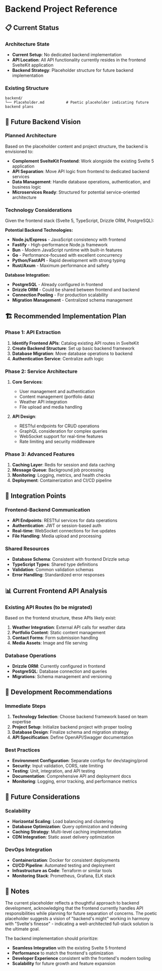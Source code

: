 # Backend Project Reference

## 📋 Current Status

### **Architecture State**
- **Current Setup**: No dedicated backend implementation
- **API Location**: All API functionality currently resides in the frontend SvelteKit application
- **Backend Strategy**: Placeholder structure for future backend implementation

### **Existing Structure**
```
backend/
└── Placeholder.md          # Poetic placeholder indicating future backend plans
```

## 🎯 Future Backend Vision

### **Planned Architecture**
Based on the placeholder content and project structure, the backend is envisioned to:

- **Complement SvelteKit Frontend**: Work alongside the existing Svelte 5 application
- **API Separation**: Move API logic from frontend to dedicated backend services
- **Data Management**: Handle database operations, authentication, and business logic
- **Microservices Ready**: Structured for potential service-oriented architecture

### **Technology Considerations**
Given the frontend stack (Svelte 5, TypeScript, Drizzle ORM, PostgreSQL):

**Potential Backend Technologies:**
- **Node.js/Express** - JavaScript consistency with frontend
- **Fastify** - High-performance Node.js framework
- **Bun** - Modern JavaScript runtime with built-in features
- **Go** - Performance-focused with excellent concurrency
- **Python/FastAPI** - Rapid development with strong typing
- **Rust/Axum** - Maximum performance and safety

**Database Integration:**
- **PostgreSQL** - Already configured in frontend
- **Drizzle ORM** - Could be shared between frontend and backend
- **Connection Pooling** - For production scalability
- **Migration Management** - Centralized schema management

## 🏗️ Recommended Implementation Plan

### **Phase 1: API Extraction**
1. **Identify Frontend APIs**: Catalog existing API routes in SvelteKit
2. **Create Backend Structure**: Set up basic backend framework
3. **Database Migration**: Move database operations to backend
4. **Authentication Service**: Centralize auth logic

### **Phase 2: Service Architecture**
1. **Core Services**:
   - User management and authentication
   - Content management (portfolio data)
   - Weather API integration
   - File upload and media handling

2. **API Design**:
   - RESTful endpoints for CRUD operations
   - GraphQL consideration for complex queries
   - WebSocket support for real-time features
   - Rate limiting and security middleware

### **Phase 3: Advanced Features**
1. **Caching Layer**: Redis for session and data caching
2. **Message Queue**: Background job processing
3. **Monitoring**: Logging, metrics, and health checks
4. **Deployment**: Containerization and CI/CD pipeline

## 🔧 Integration Points

### **Frontend-Backend Communication**
- **API Endpoints**: RESTful services for data operations
- **Authentication**: JWT or session-based auth
- **Real-time**: WebSocket connections for live updates
- **File Handling**: Media upload and processing

### **Shared Resources**
- **Database Schema**: Consistent with frontend Drizzle setup
- **TypeScript Types**: Shared type definitions
- **Validation**: Common validation schemas
- **Error Handling**: Standardized error responses

## 📊 Current Frontend API Analysis

### **Existing API Routes** (to be migrated)
Based on the frontend structure, these APIs likely exist:

1. **Weather Integration**: External API calls for weather data
2. **Portfolio Content**: Static content management
3. **Contact Forms**: Form submission handling
4. **Media Assets**: Image and file serving

### **Database Operations**
- **Drizzle ORM**: Currently configured in frontend
- **PostgreSQL**: Database connection and queries
- **Migrations**: Schema management and versioning

## 🚀 Development Recommendations

### **Immediate Steps**
1. **Technology Selection**: Choose backend framework based on team expertise
2. **Project Setup**: Initialize backend project with proper tooling
3. **Database Design**: Finalize schema and migration strategy
4. **API Specification**: Define OpenAPI/Swagger documentation

### **Best Practices**
- **Environment Configuration**: Separate configs for dev/staging/prod
- **Security**: Input validation, CORS, rate limiting
- **Testing**: Unit, integration, and API testing
- **Documentation**: Comprehensive API and deployment docs
- **Monitoring**: Logging, error tracking, and performance metrics

## 🔮 Future Considerations

### **Scalability**
- **Horizontal Scaling**: Load balancing and clustering
- **Database Optimization**: Query optimization and indexing
- **Caching Strategy**: Multi-level caching implementation
- **CDN Integration**: Static asset delivery optimization

### **DevOps Integration**
- **Containerization**: Docker for consistent deployments
- **CI/CD Pipeline**: Automated testing and deployment
- **Infrastructure as Code**: Terraform or similar tools
- **Monitoring Stack**: Prometheus, Grafana, ELK stack

## 📝 Notes

The current placeholder reflects a thoughtful approach to backend development, acknowledging that the frontend currently handles API responsibilities while planning for future separation of concerns. The poetic placeholder suggests a vision of "backend's might" working in harmony with "Svelte's finesse" - indicating a well-architected full-stack solution is the ultimate goal.

The backend implementation should prioritize:
- **Seamless Integration** with the existing Svelte 5 frontend
- **Performance** to match the frontend's optimization
- **Developer Experience** consistent with the frontend's modern tooling
- **Scalability** for future growth and feature expansion